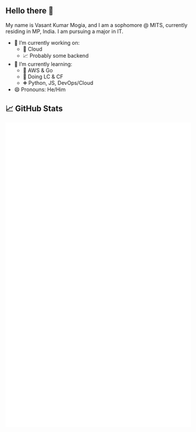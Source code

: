 ## Hello there 👋
My name is Vasant Kumar Mogia, and I am a sophomore @ MITS, currently residing in MP, India. I am pursuing a major in IT.

- 🔭 I’m currently working on:
  - 🐍 Cloud
  - 📈 Probably some backend
- 🌱 I’m currently learning:
  - 🤫 AWS & Go
  - 📜 Doing LC & CF
  - ➕ Python, JS, DevOps/Cloud
- 😄 Pronouns: He/Him

## &#x1f4c8; GitHub Stats

![GitHub Metrics](github-metrics.svg)
